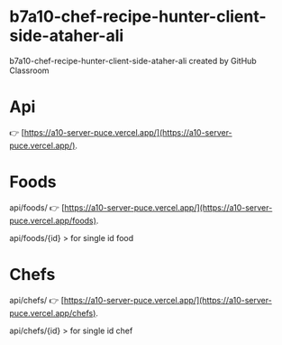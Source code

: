 # b7a10-chef-recipe-hunter-client-side-ataher-ali
b7a10-chef-recipe-hunter-client-side-ataher-ali created by GitHub Classroom



# Api
👉 [https://a10-server-puce.vercel.app/](https://a10-server-puce.vercel.app/).

# Foods
api/foods/ 👉 [https://a10-server-puce.vercel.app/](https://a10-server-puce.vercel.app/foods).

api/foods/{id} > for single id food

# Chefs
api/chefs/ 👉 [https://a10-server-puce.vercel.app/](https://a10-server-puce.vercel.app/chefs).

api/chefs/{id} > for single id chef

